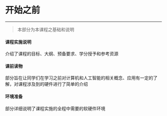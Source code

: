 # 开始之前

---

>本部分为本课程之基础和说明

#### 课程实施说明

介绍了课程的目标、大纲、预备要求、学分授予和参考资源

#### 课前读物

部分旨在让同学们在学习之前对计算机和人工智能的相关概念、应用有一定的了解，对课程涉及到的硬件进行了简单的介绍

#### 环境准备

部分详细说明了课程实施的全程中需要的软硬件环境
